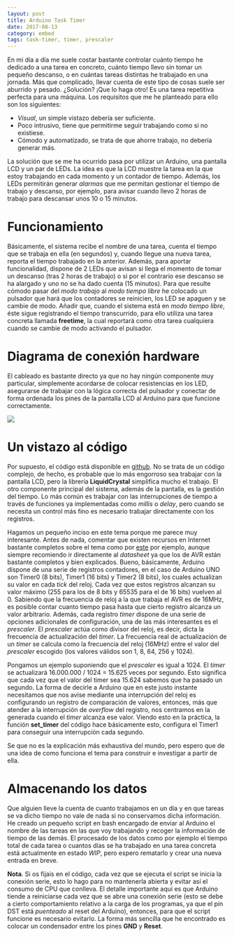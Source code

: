```yaml
---
layout: post
title: Arduino Task Timer
date: 2017-08-13
category: embed
tags: task-timer, timer, prescaler
---
```



En mi día a día me suele costar bastante controlar cuánto tiempo he dedicado a una tarea en concreto, cuánto tiempo llevo sin tomar un pequeño descanso, o en cuántas tareas distintas he trabajado en una jornada. Más que complicado, llevar cuenta de este tipo de cosas suele ser aburrido y pesado. ¿Solución? ¡Que lo haga otro! Es una tarea repetitiva perfecta para una máquina. Los requisitos que me he planteado para ello son los siguientes:

* *Visual*, un simple vistazo debería ser suficiente.
* Poco intrusivo, tiene que permitirme seguir trabajando como si no existiese.
* Cómodo y automatizado, se trata de que ahorre trabajo, no debería generar más.

La solución que se me ha ocurrido pasa por utilizar un Arduino, una pantalla LCD y un par de LEDs. La idea es que la LCD muestre la tarea en la que estoy trabajando en cada momento y un contador de tiempo. Además, los LEDs permitirán generar *alarmas* que me permitan gestionar el tiempo de trabajo y descanso, por ejemplo, para avisar cuando llevo 2 horas de trabajo para descansar unos 10 o 15 minutos. 


# Funcionamiento
Básicamente, el sistema recibe el nombre de una tarea, cuenta el tiempo que se trabaja en ella (en segundos) y, cuando llegue una nueva tarea, reporta el tiempo trabajado en la anterior. Además, para aportar funcionalidad, dispone de 2 LEDs que avisan si llega el momento de tomar un descanso (tras 2 horas de trabajo) o si por el contrario ese descanso se ha alargado y uno no se ha dado cuenta (15 minutos). Para que resulte cómodo pasar del *modo trabajo* al *modo tiempo libre* he colocado un pulsador que hará que los contadores se reinicien, los LED se apaguen y se cambie de modo. Añadir que, cuando el sistema está en *modo tiempo libre*, éste sigue registrando el tiempo transcurrido, para ello utiliza una tarea concreta llamada **freetime**, la cual reportará como otra tarea cualquiera cuando se cambie de modo activando el pulsador.

# Diagrama de conexión hardware
El cableado es bastante directo ya que no hay ningún componente muy particular, simplemente acordarse de colocar resistencias en los LED, asegurarse de trabajar con la lógica correcta del pulsador y conectar de forma ordenada los pines de la pantalla LCD al Arduino para que funcione correctamente.

<img src="{{ site.url }}/assets/2017-13-08/diagrama.png" class="post-content-image"/> 

# Un vistazo al código
Por supuesto, el código está disponible en [github](https://github.com/Fynardo/task-timer). No se trata de un código complejo, de hecho, es probable que lo más engorroso sea trabajar con la pantalla LCD, pero la librería **LiquidCrystal** simplifica mucho el trabajo. El otro componente principal del sistema, además de la pantalla, es la gestión del tiempo. Lo más común es trabajar con las interrupciones de tiempo a través de funciones ya implementadas como *millis* o *delay*, pero cuando se necesita un control más fino es necesario trabajar directamente con los registros. 

Hagamos un pequeño inciso en este tema porque me parece muy interesante. Antes de nada, comentar que existen recursos en Internet bastante completos sobre el tema como por [este](http://www.instructables.com/id/Arduino-Timer-Interrupts/) por ejemplo, aunque siempre recomiendo ir directamente al *datasheet* ya que los de AVR están bastante completos y bien explicados. Bueno, básicamente, Arduino dispone de una serie de registros contadores, en el caso de Arduino UNO son Timer0 (8 bits), Timer1 (16 bits) y Timer2 (8 bits), los cuales actualizan su valor en cada *tick* del reloj. Cada vez que estos registros alcanzan su valor máximo (255 para los de 8 bits y 65535 para el de 16 bits) vuelven al 0. Sabiendo que la frecuencia de reloj a la que trabaja el AVR es de 16MHz, es posible contar cuanto tiempo pasa hasta que cierto registro alcanza un valor arbitrario. Además, cada registro *timer* dispone de una serie de opciones adicionales de configuración, una de las más interesantes es el *prescaler*. El *prescaler* actúa como divisor del reloj, es decir, dicta la frecuencia de actualización del *timer*. La frecuencia real de actualización de un *timer* se calcula como la frecuencia del reloj (16MHz) entre el valor del *prescaler* escogido (los valores válidos son 1, 8, 64, 256 y 1024). 

Pongamos un ejemplo suponiendo que el *prescaler* es igual a 1024. El *timer* se actualizará 16.000.000 / 1024 = 15.625 veces por segundo. Esto significa que cada vez que el valor del timer sea 15.624 sabemos que ha pasado un segundo. La forma de decirle a Arduino que en este justo instante necesitamos que nos avise mediante una interrupción del reloj es configurando un registro de comparación de valores, entonces, más que atender a la interrupción de *overflow* del registro, nos centramos en la generada cuando el *timer* alcanza ese valor. Viendo esto en la práctica, la función **set\_timer** del código hace básicamente esto, configura el Timer1 para conseguir una interrupción cada segundo. 

Se que no es la explicación más exhaustiva del mundo, pero espero que de una idea de como funciona el tema para construir e investigar a partir de ella. 

# Almacenando los datos 
Que alguien lleve la cuenta de cuanto trabajamos en un día y en que tareas se va dicho tiempo no vale de nada si no conservamos dicha información. He creado un pequeño script en bash encargado de enviar al Arduino el nombre de las tareas en las que voy trabajando y recoger la información de tiempo de las demás. El procesado de los datos como por ejemplo el tiempo total de cada tarea o cuantos días se ha trabajado en una tarea concreta está actualmente en estado *WIP*, pero espero rematarlo y crear una nueva entrada en breve.

**Nota**. Si os fijais en el código, cada vez que se ejecuta el script se inicia la conexión serie, esto lo hago para no mantenerla abierta y evitar así el consumo de CPU que conlleva. El detalle importante aquí es que Arduino tiende a reiniciarse cada vez que se abre una conexión serie (esto se debe a cierto comportamiento relativo a la carga de los programas, ya que el pin DST está *puenteado* al reset del Arduino), entonces, para que el script funcione es necesario evitarlo. La forma más sencilla que he encontrado es colocar un condensador entre los pines **GND** y **Reset**. 














